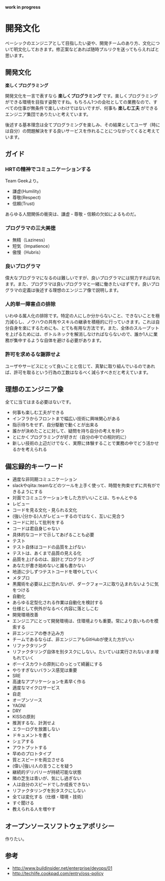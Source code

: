 **work in progress**

# 開発文化

ベーシックのエンジニアとして目指したい姿や、開発チームのあり方、文化について明文化しておきます。修正案などあれば随時プルリクを送ってもらえればと思います。

## 開発文化

**楽しくプログラミング**

開発文化を一言で表すなら **楽しくプログラミング** です。楽しくプログラミングができる環境を目指す姿勢ですね。もちろん1つの会社としての業務なので、すべての仕事が無条件で楽しいわけではないですが、何事も **楽しむ工夫** ができるエンジニア集団でありたいと考えています。

後述する基本理念は全てプログラミングを楽しみ、その結果としてユーザ（時には自分）の問題解決をする良いサービスを作れることにつながってくると考えています。

## ガイド

### HRTの精神でコミュニケーションする

Team Geekより。

- 謙虚(Humility)
- 尊敬(Respect)
- 信頼(Trust)

あらゆる人間関係の衝突は、謙虚・尊敬・信頼の欠如によるものだ。

### プログラマの三大美徳

- 無精（Laziness）
- 短気（Impatience）
- 傲慢（Hubris）

### 良いプログラマ

偉大なプログラマになるのは難しいですが、良いプログラマには努力すればなれます。また、プログラマは良いプログラマと一緒に働きたいはずです。良いプログラマの定義は後述する理想のエンジニア像で説明します。

### 人的単一障害点の排除

いわゆる属人化の排除です。特定の人にしか分からないこと、できないことを極力減らし、ノウハウの共有やスキルの継承を積極的に行っていきます。これは自分自身を楽にするためにも、とても有用な方法です。また、全体のスループットを上げるためには、ボトルネックを解消しなければならないので、誰か1人に業務が集中するような自体を避ける必要があります。

### 許可を求めるな謝罪せよ

ユーザやサービスにとって良いことと信じて、真摯に取り組んでいるのであれば、許可を取るという行為の工数はなるべく減らすべきだと考えています。

## 理想のエンジニア像

全てに当てはまる必要はないです。

- 何事も楽しむ工夫ができる
- インフラからフロントまで幅広い技術に興味関心がある
- 指示待ちをせず、自分駆動で動くとが出来る
- 誰かが決めたことに対して、疑問を持ち自分の考えを持つ
- とにかくプログラミングが好きだ（自分の中での相対的に）
- 新しい技術の上辺だけでなく、実際に体験することで業務の中でどう活かせるかを考えられる

## 備忘録的キーワード

- 適度な非同期コミュニケーション
 - slackやqiita::teamなどのツールを上手く使って、時間を拘束せずに共有ができるようにする
 - 対面でコミュニケーションをした方がいいことは、ちゃんとやる
- レビュー
 - コードを見る文化・見られる文化
  - (強い|分かる)人がレビューするのではなく、互いに見合う
 - コードに対して批判をする
  - コードは君自身じゃない
 - 具体的なコードで示してあげることも必要
- テスト
 - テスト自体はコードの品質を上げない
  - テストは、あくまで品質の見える化
 - 品質を上げるのは、設計とプログラミング
 - あなたが書き始めないと誰も書かない
 - 地道に少しずつテストコードを増やしていく
- メタプロ
 - 黒魔術を必要以上に恐れないが、ダークフォースに取り込まれないように気をつける
- 自動化
 - あらゆる定型化される作業は自動化を検討する
 - 仕様として例外がなるべく内容に落としこむ
- 開発環境改善
 - エンジニアにとって開発環境は、住環境よりも重要。常により良いものを模索する
- 非エンジニアの巻き込み方
 - チームであるならば、非エンジニアもGitHubが使えた方がいい
- リファクタリング
 - リファクタリング自体を別タスクにしない。たいていは実行されないまま埋もれていく
 - ボーイスカウトの原則にのっとって綺麗にする
  - やりすぎないバランス感覚は重要
- SRE
- 高速なアプリケーションを素早く作る
- 適度なマイクロサービス
- 自走  
- オープンソース
- YAGNI
- DRY
- KISSの原則
- 推測するな、計測せよ
- エラーログを放置しない
- ドキュメントを書く
- シェアする
- アウトプットする
- 早めのプロトタイプ
- 質とスピードを両立させる
- (偉い|強い)人の言うことを疑う
- 継続的デリバリーが持続可能な状態
- 隣の芝生は青いが、気にし過ぎない
- 人は自分のスピードでしか成長できない
- リファクタリングを別タスクにしない
- 全ては変化する（仕様・環境・技術）
- すぐ聞ける
- 教えられる人を増やす

## オープンソースソフトウェアポリシー

作りたい。

## 参考

- http://www.buildinsider.net/enterprise/devops/01
- http://techlife.cookpad.com/entry/oss-policy

